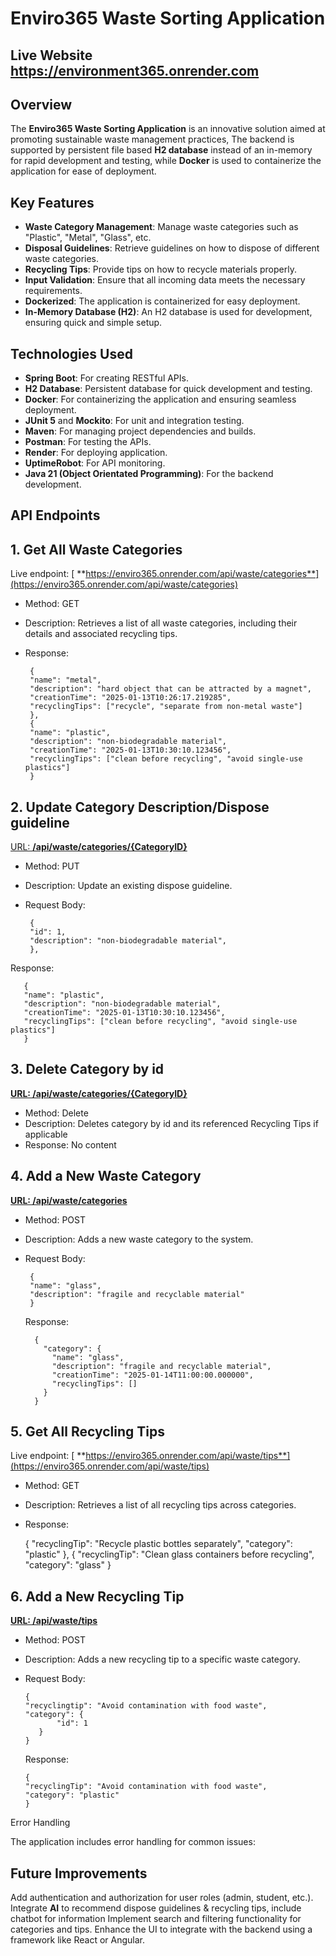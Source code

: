 # Enviro365 Waste Sorting Application

## Live Website https://environment365.onrender.com
## Overview

The **Enviro365 Waste Sorting Application** is an innovative solution aimed at promoting sustainable waste management practices, 
The backend is supported by  persistent file based **H2 database** instead of an in-memory  for rapid development and testing, while **Docker** is used to containerize the application for ease of deployment.

## Key Features

- **Waste Category Management**: Manage waste categories such as "Plastic", "Metal", "Glass", etc.
- **Disposal Guidelines**: Retrieve guidelines on how to dispose of different waste categories.
- **Recycling Tips**: Provide tips on how to recycle materials properly.
- **Input Validation**: Ensure that all incoming data meets the necessary requirements.
- **Dockerized**: The application is containerized for easy deployment.
- **In-Memory Database (H2)**: An H2 database is used for development, ensuring quick and simple setup.

## Technologies Used

- **Spring Boot**: For creating RESTful APIs.
- **H2 Database**: Persistent database for quick development and testing.
- **Docker**: For containerizing the application and ensuring seamless deployment.
- **JUnit 5** and **Mockito**: For unit and integration testing.
- **Maven**: For managing project dependencies and builds.
- **Postman**: For testing the APIs.
- **Render**: For deploying application.
- **UptimeRobot**: For API monitoring.
- **Java 21 (Object Orientated Programming)**: For the backend development.

## API Endpoints
## 1. Get All Waste Categories

Live endpoint:   [ **https://enviro365.onrender.com/api/waste/categories**](https://enviro365.onrender.com/api/waste/categories)   
        
- Method: GET
- Description: Retrieves a list of all waste categories, including their details and associated recycling tips.
- Response:

       
       {
       "name": "metal",
       "description": "hard object that can be attracted by a magnet",
       "creationTime": "2025-01-13T10:26:17.219285",
       "recyclingTips": ["recycle", "separate from non-metal waste"]
       },
       {
       "name": "plastic",
       "description": "non-biodegradable material",
       "creationTime": "2025-01-13T10:30:10.123456",
       "recyclingTips": ["clean before recycling", "avoid single-use plastics"]
       }
## 2. Update Category Description/Dispose guideline

[URL: **/api/waste/categories/{CategoryID}**]()   
        
- Method: PUT
- Description: Update an existing dispose guideline.
- Request Body:

       
       {
       "id": 1,
       "description": "non-biodegradable material",
       },

Response:

       {
       "name": "plastic",
       "description": "non-biodegradable material",
       "creationTime": "2025-01-13T10:30:10.123456",
       "recyclingTips": ["clean before recycling", "avoid single-use plastics"]
       }

## 3. Delete Category by id

[   **URL: /api/waste/categories/{CategoryID}**
]()   
- Method: Delete
- Description: Deletes category by id and its referenced Recycling Tips if applicable
- Response: No content

## 4. Add a New Waste Category

[   **URL: /api/waste/categories**
]()   
- Method: POST
- Description: Adds a new waste category to the system.
- Request Body:

       {
       "name": "glass",
       "description": "fragile and recyclable material"
       }

   Response:

        {
          "category": {
            "name": "glass",
            "description": "fragile and recyclable material",
            "creationTime": "2025-01-14T11:00:00.000000",
            "recyclingTips": []
          }
        }

## 5. Get All Recycling Tips

Live endpoint:   [ **https://enviro365.onrender.com/api/waste/tips**](https://enviro365.onrender.com/api/waste/tips)   
   - Method: GET
   - Description: Retrieves a list of all recycling tips across categories.
   - Response:

   
       {
       "recyclingTip": "Recycle plastic bottles separately",
       "category": "plastic"
       },
       {
       "recyclingTip": "Clean glass containers before recycling",
       "category": "glass"
       }
   

## 6. Add a New Recycling Tip

[   **URL: /api/waste/tips**
]()   
- Method: POST
- Description: Adds a new recycling tip to a specific waste category.
-  Request Body:

       {
       "recyclingtip": "Avoid contamination with food waste",
       "category": {
              "id": 1
          }
       }

      Response:

       {
       "recyclingTip": "Avoid contamination with food waste",
       "category": "plastic"
       }

Error Handling

The application includes error handling for common issues:



## Future Improvements

Add authentication and authorization for user roles (admin, student, etc.).
Integrate **AI** to recommend dispose guidelines & recycling tips, include chatbot for information
Implement search and filtering functionality for categories and tips.
Enhance the UI to integrate with the backend using a framework like React or Angular.


